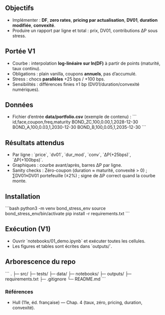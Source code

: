 ## Objectifs
- Implémenter : **DF**, **zero rates**, **pricing par actualisation**, **DV01**, **duration modifiée**, **convexité**.
- Produire un rapport par ligne et total : prix, DV01, contributions ∆P sous stress.
## Portée V1
- Courbe : interpolation **log-linéaire sur ln(DF)** à partir de points (maturité, taux continu).
- Obligations : plain vanilla, coupons **annuels**, pas d’accumulé.
- Stress : chocs **parallèles** +25 bps / +100 bps.
- Sensibilités : différences finies ±1 bp (DV01/duration/convexité numériques).
## Données
- Fichier d’entrée **data/portfolio.csv** (exemple de contenu) :
\`\`\`
id,face,coupon,freq,maturity
BOND_ZC,100,0.00,1,2028-12-30
BOND_A,100,0.03,1,2030-12-30
BOND_B,100,0.05,1,2035-12-30
\`\`\`
## Résultats attendus
- Par ligne : \`price\`, \`dv01\`, \`dur_mod\`, \`conv\`, \`∆P(+25bps)\`, \`∆P(+100bps)\`.
- Graphiques : courbe avant/après, barres ∆P par ligne.
- Sanity checks : Zéro-coupon (duration ≈ maturité, convexité > 0) ; ∑DV01≈DV01 portefeuille (±2%) ; signe de ∆P correct quand la courbe monte.
## Installation
\`\`\`bash
python3 -m venv bond_stress_env
source bond_stress_env/bin/activate
pip install -r requirements.txt
\`\`\`
## Exécution (V1)
- Ouvrir \`notebooks/01_demo.ipynb\` et exécuter toutes les cellules.
- Les figures et tables sont écrites dans \`outputs/\`.

## Arborescence du repo
\`\`\`
.
├─ src/
├─ tests/
├─ data/
├─ notebooks/
├─ outputs/
├─ requirements.txt
├─ .gitignore
└─ README.md
\`\`\`
### Références
- Hull (11e, éd. française) — Chap. 4 (taux, zéro, pricing, duration, convexité).
